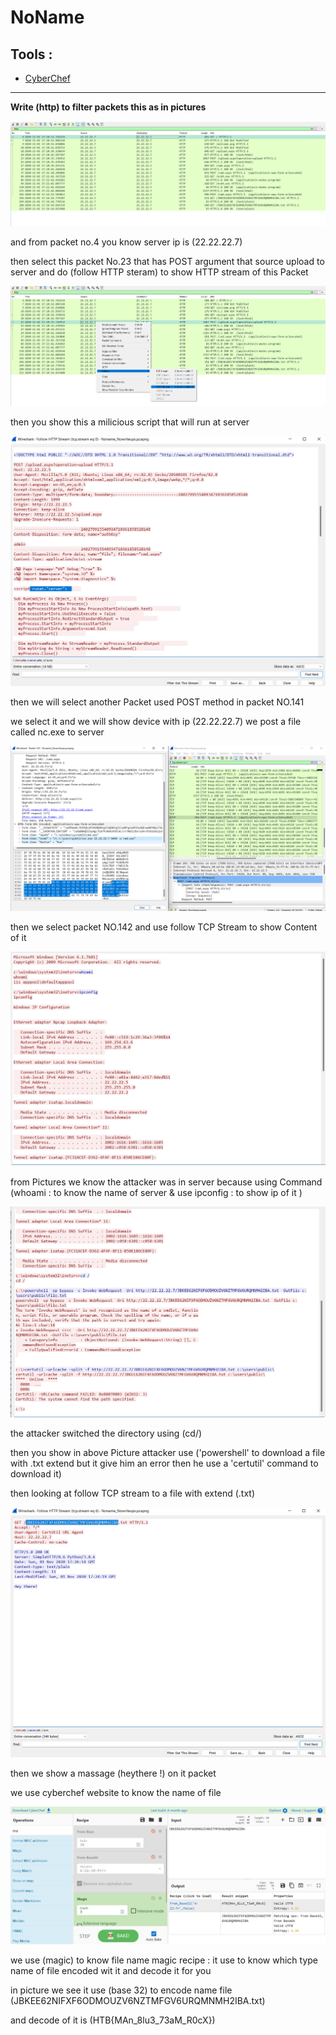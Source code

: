 # NoName

## Tools :
-  [CyberChef](https://gchq.github.io/CyberChef/)

------------------------------------------------------------------------------------------------

**Write (http) to filter packets this as in pictures**

![Detection](Pictures/1.png)

and from packet no.4 you know server ip is (22.22.22.7)

then select this packet No.23 that has POST argument that source upload to server and do (follow HTTP steram) to show HTTP stream of this Packet

![Detection](Pictures/2.png)

then you show this a milicious script that will run at server

![Detection](Pictures/3.png)

then we will select another Packet used POST method in packet NO.141 

we select it and we will show device with ip (22.22.22.7) we post a file called nc.exe to server 

![Detection](Pictures/6.png)

then we select packet NO.142 and use follow TCP Stream to show Content of it 

![Detection](Pictures/4.png)

from Pictures we know the attacker was in server because using Command (whoami : to know the name of server & use ipconfig : to show ip of it )

![Detection](Pictures/5.png)

the attacker switched the directory using (cd/)

then you show in above Picture attacker use ('powershell' to download a file with .txt extend but it give him an error then he use a 'certutil' command to download it)

then looking at follow TCP stream to a file with extend (.txt)

![Detection](Pictures/7.png)

then we show a massage (heythere !) on it packet

we use cyberchef website to know the name of file 

![Detection](Pictures/8.png)

we use (magic) to know file name magic recipe : it use to know which type name of file encoded wit it and decode it for you 

in picture we see it use (base 32) to encode name file (JBKEE62NIFXF6ODMOUZV6NZTMFGV6URQMNMH2IBA.txt)

and decode of it is (HTB{MAn_8lu3_73aM_R0cX})

